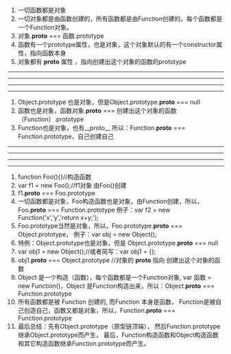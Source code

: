 1. 一切函数都是对象
2. 一切对象都是由函数创建的，所有函数都是由Function创建的，每个函数都是一个Function对象。
3. 对象.__proto__ ===  函数.prototype    
4. 函数有一个prototype属性，也是对象，这个对象默认的有一个constructor属性，指向函数本身
5. 对象都有 __proto__ 属性  ，指向创建出这个对象的函数的prototype

----------------------------------------------------------------------------------------------
----------------------------------------------------------------------------------------------
----------------------------------------------------------------------------------------------
----------------------------------------------------------------------------------------------

1. Object.prototype 也是对象，但是Object.prototype.__proto__  === null
2. 函数也是对象，函数对象.__proto__ === 创建出这个对象的函数（Function）.prototype
3. Function也是对象，也有__proto__ 所以：Function.__proto__ === Function.prototype，自己创建自己
----------------------------------------------------------------------------------------------
----------------------------------------------------------------------------------------------
----------------------------------------------------------------------------------------------
----------------------------------------------------------------------------------------------
1. function Foo(){}//构造函数
2. var f1 = new Foo();//f1对象 由Foo()创建
3. f1.__proto__ === Foo.prototype
4. 一切函数都是对象，Foo构造函数也是对象，由Function创建，所以，Foo.__proto__ === Function.prototype
	例子：var f2 = new Function('x','y','return x+y;');
5. Foo.prototype当然是对象，所以，Foo.prototype.__proto__ === Object.prototype，
	例子：var obj = new Object(); 
6. 特例：Object.prototype也是对象，但是 Object.prototype.__proto__ === null
7. var obj1 = new Object();//或者简写：var obj1 = {};
8. obj1.__proto__ === Object.prototype  //对象的 __proto__ 指向 创建出这个对象的函数
9. Object 是一个构造（函数），每个函数都是一个Function对象, var 函数 = new Function()，Object 是Function构造出来，所以：Object.__proto__ === Function.prototype
10. 所有函数都是被 Function 创建的, 而Function 本身是函数，	Function是被自己创造自己，函数又都是对象，所以，Function.__proto__ === Function.prototype
11. 最后总结：先有Object.prototype（原型链顶端），
	然后Function.prototype继承Object.prototype而产生，
	最后，Function构造函数和Object构造函数和其它构造函数继承Function.prototype而产生。
